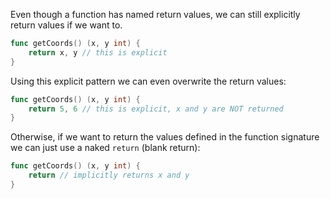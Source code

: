 Even though a function has named return values, we can still explicitly return values if we want to.

```go
func getCoords() (x, y int) {
	return x, y // this is explicit
}
```

Using this explicit pattern we can even overwrite the return values:

```go
func getCoords() (x, y int) {
    return 5, 6 // this is explicit, x and y are NOT returned
}
```

Otherwise, if we want to return the values defined in the function signature we can just use a naked `return` (blank return):

```go
func getCoords() (x, y int) {
    return // implicitly returns x and y
}
```